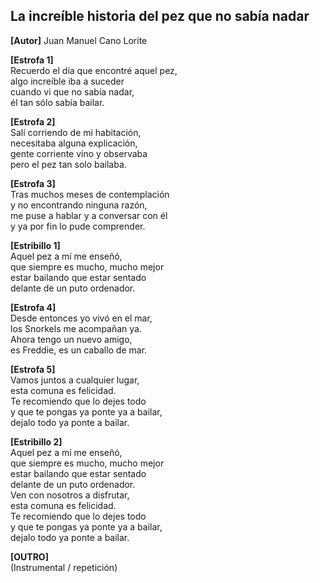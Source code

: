 ## La increíble historia del pez que no sabía nadar  
**[Autor]** Juan Manuel Cano Lorite  

**[Estrofa 1]**  
Recuerdo el día que encontré aquel pez,  
algo increíble iba a suceder  
cuando vi que no sabía nadar,  
él tan sólo sabía bailar.  

**[Estrofa 2]**  
Salí corriendo de mi habitación,  
necesitaba alguna explicación,  
gente corriente vino y observaba  
pero el pez tan solo bailaba.  

**[Estrofa 3]**  
Tras muchos meses de contemplación  
y no encontrando ninguna razón,  
me puse a hablar y a conversar con él  
y ya por fin lo pude comprender.  

**[Estribillo 1]**  
Aquel pez a mí me enseñó,  
que siempre es mucho, mucho mejor  
estar bailando que estar sentado  
delante de un puto ordenador.  

**[Estrofa 4]**  
Desde entonces yo vivó en el mar,  
los Snorkels me acompañan ya.  
Ahora tengo un nuevo amigo,  
es Freddie, es un caballo de mar.  

**[Estrofa 5]**  
Vamos juntos a cualquier lugar,  
esta comuna es felicidad.  
Te recomiendo que lo dejes todo  
y que te pongas ya ponte ya a bailar,  
dejalo todo ya ponte a bailar.  

**[Estribillo 2]**  
Aquel pez a mí me enseñó,  
que siempre es mucho, mucho mejor  
estar bailando que estar sentado  
delante de un puto ordenador.  
Ven con nosotros a disfrutar,  
esta comuna es felicidad.  
Te recomiendo que lo dejes todo  
y que te pongas ya ponte ya a bailar,  
dejalo todo ya ponte a bailar.  

**[OUTRO]**  
(Instrumental / repetición)  
